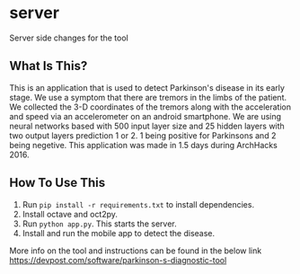 # server
Server side changes for the tool 

What Is This?
-------------
This is an application that is used to detect Parkinson's disease in its early stage. We use a symptom that there are tremors in the limbs of the patient. We collected the 3-D coordinates of the tremors along with the acceleration and speed via an accelerometer on an android smartphone.
We are using neural networks based with 500 input layer size and 25 hidden layers with two output layers prediction 1 or 2. 1 being positive for Parkinsons and 2 being negetive.
This application was made in 1.5 days during ArchHacks 2016.

How To Use This
---------------

1. Run `pip install -r requirements.txt` to install dependencies.
2. Install octave and oct2py.
2. Run `python app.py`. This starts the server. 
3. Install and run the mobile app to detect the disease.

More info on the tool and instructions can be found in the below link
https://devpost.com/software/parkinson-s-diagnostic-tool
